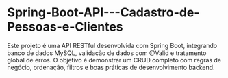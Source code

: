 # Spring-Boot-API---Cadastro-de-Pessoas-e-Clientes
Este projeto é uma API RESTful desenvolvida com Spring Boot, integrando banco de dados MySQL, validação de dados com @Valid e tratamento global de erros. O objetivo é demonstrar um CRUD completo com regras de negócio, ordenação, filtros e boas práticas de desenvolvimento backend.
